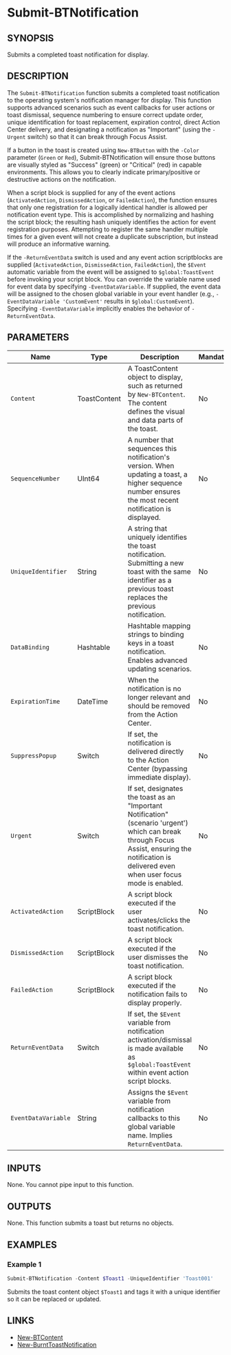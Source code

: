 # Submit-BTNotification

## SYNOPSIS

Submits a completed toast notification for display.

## DESCRIPTION

The `Submit-BTNotification` function submits a completed toast notification to the operating system's notification manager for display.
This function supports advanced scenarios such as event callbacks for user actions or toast dismissal, sequence numbering to ensure correct update order, unique identification for toast replacement, expiration control, direct Action Center delivery, and designating a notification as "Important" (using the `-Urgent` switch) so that it can break through Focus Assist.

If a button in the toast is created using `New-BTButton` with the `-Color` parameter (`Green` or `Red`), Submit-BTNotification will ensure those buttons are visually styled as "Success" (green) or "Critical" (red) in capable environments. This allows you to clearly indicate primary/positive or destructive actions on the notification.

When a script block is supplied for any of the event actions (`ActivatedAction`, `DismissedAction`, or `FailedAction`), the function ensures that only one registration for a logically identical handler is allowed per notification event type. This is accomplished by normalizing and hashing the script block; the resulting hash uniquely identifies the action for event registration purposes. Attempting to register the same handler multiple times for a given event will not create a duplicate subscription, but instead will produce an informative warning.

If the `-ReturnEventData` switch is used and any event action scriptblocks are supplied (`ActivatedAction`, `DismissedAction`, `FailedAction`),
the `$Event` automatic variable from the event will be assigned to `$global:ToastEvent` before invoking your script block.
You can override the variable name used for event data by specifying `-EventDataVariable`.
If supplied, the event data will be assigned to the chosen global variable in your event handler (e.g., `-EventDataVariable 'CustomEvent'` results in `$global:CustomEvent`).
Specifying `-EventDataVariable` implicitly enables the behavior of `-ReturnEventData`.

## PARAMETERS

| Name               | Type        | Description                                                                                                           | Mandatory |
|--------------------|-------------|-----------------------------------------------------------------------------------------------------------------------|-----------|
| `Content`          | ToastContent     | A ToastContent object to display, such as returned by `New-BTContent`. The content defines the visual and data parts of the toast.                | No        |
| `SequenceNumber`   | UInt64      | A number that sequences this notification's version. When updating a toast, a higher sequence number ensures the most recent notification is displayed. | No        |
| `UniqueIdentifier` | String      | A string that uniquely identifies the toast notification. Submitting a new toast with the same identifier as a previous toast replaces the previous notification. | No        |
| `DataBinding`      | Hashtable   | Hashtable mapping strings to binding keys in a toast notification. Enables advanced updating scenarios.                | No        |
| `ExpirationTime`   | DateTime    | When the notification is no longer relevant and should be removed from the Action Center.                             | No        |
| `SuppressPopup`    | Switch      | If set, the notification is delivered directly to the Action Center (bypassing immediate display).                    | No        |
| `Urgent`           | Switch      | If set, designates the toast as an "Important Notification" (scenario 'urgent') which can break through Focus Assist, ensuring the notification is delivered even when user focus mode is enabled. | No        |
| `ActivatedAction`  | ScriptBlock | A script block executed if the user activates/clicks the toast notification.                                         | No        |
| `DismissedAction`  | ScriptBlock | A script block executed if the user dismisses the toast notification.                                                | No        |
| `FailedAction`     | ScriptBlock | A script block executed if the notification fails to display properly.                                               | No        |
| `ReturnEventData`  | Switch      | If set, the `$Event` variable from notification activation/dismissal is made available as `$global:ToastEvent` within event action script blocks. | No        |
| `EventDataVariable`| String      | Assigns the `$Event` variable from notification callbacks to this global variable name. Implies `ReturnEventData`.   | No        |

## INPUTS

None. You cannot pipe input to this function.

## OUTPUTS

None. This function submits a toast but returns no objects.

## EXAMPLES

### Example 1

```powershell
Submit-BTNotification -Content $Toast1 -UniqueIdentifier 'Toast001'
```

Submits the toast content object `$Toast1` and tags it with a unique identifier so it can be replaced or updated.

## LINKS

- [New-BTContent](New-BTContent.md)
- [New-BurntToastNotification](New-BurntToastNotification.md)
